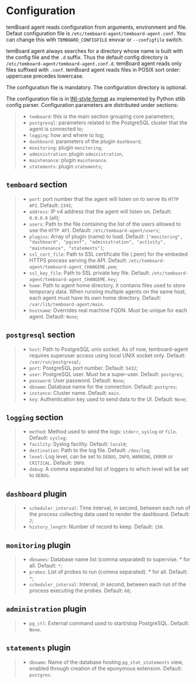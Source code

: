 # Configuration

temBoard agent reads configuration from arguments, environment and file.
Defaut configuration file is `/etc/temboard-agent/temboard-agent.conf`.
You can change this with `TEMBOARD_CONFIGFILE` envvar or `--configfile`
switch.

temBoard agent always searches for a directory whose name is built with
the config file and the `.d` suffix. Thus the default config directory
is `/etc/temboard-agent/temboard-agent.conf.d`. temBoard agent reads
only files suffixed with `.conf`. temBoard agent reads files in POSIX
sort order: uppercase precedes lowercase.

The configuration file is mandatory. The configuration directory is
optional.

The configuration file is in [INI-style
format](https://docs.python.org/3/library/configparser.html#supported-ini-file-structure)
as implemented by Python stlib config parser. Configuration parameters
are distributed under sections:

> -   `temboard`: this is the main section grouping core parameters;
> -   `postgresql`: parameters related to the PostgreSQL cluster that
>     the agent is connected to;
> -   `logging`: how and where to log;
> -   `dashboard`: parameters of the plugin `dashboard`;
> -   `monitoring`: plugin `monitoring`;
> -   `administration`: plugin `administration`,
> -   `maintenance`: plugin `maintenance`.
> -   `statements`: plugin `statements`;

## `temboard` section

> -   `port`: port number that the agent will listen on to serve its
>     `HTTP API`. Default: `2345`;
> -   `address`: IP v4 address that the agent will listen on. Default:
>     `0.0.0.0` (all);
> -   `users`: Path to the file containing the list of the users allowed
>     to use the `HTTP API`. Default: `/etc/temboard-agent/users`;
> -   `plugins`: Array of plugin (name) to load. Default:
>     `["monitoring", "dashboard", "pgconf", "administration", "activity", "maintenance", "statements"]`;
> -   `ssl_cert_file`: Path to SSL certificate file (.pem) for the
>     embeded HTTPS process serving the API. Default:
>     `/etc/temboard-agent/temboard-agent_CHANGEME.pem`;
> -   `ssl_key_file`: Path to SSL private key file. Default:
>     `/etc/temboard-agent/temboard-agent_CHANGEME.key`;
> -   `home`: Path to agent home directory, it contains files used to
>     store temporary data. When running multiple agents on the same
>     host, each agent must have its own home directory. Default:
>     `/var/lib/temboard-agent/main`.
> -   `hostname`: Overrides real machine FQDN. Must be unique for each agent.
>     Default: `None`;

## `postgresql` section

> -   `host`: Path to PostgreSQL unix socket. As of now, temboard-agent
>     requires superuser access using local UNIX socket only. Default:
>     `/var/run/postgresql`;
> -   `port`: PostgreSQL port number. Default: `5432`;
> -   `user`: PostgreSQL user. Must be a super-user. Default:
>     `postgres`;
> -   `password`: User password. Default: `None`;
> -   `dbname`: Database name for the connection. Default: `postgres`;
> -   `instance`: Cluster name. Default: `main`.
> -   `key`: Authentication key used to send data to the UI. Default:
>     `None`;

## `logging` section

> -   `method`: Method used to send the logs: `stderr`, `syslog` or
>     `file`. Default: `syslog`;
> -   `facility`: Syslog facility. Default: `local0`;
> -   `destination`: Path to the log file. Default: `/dev/log`;
> -   `level`: Log level, can be set to `DEBUG`, `INFO`, `WARNING`,
>     `ERROR` or `CRITICAL`. Default: `INFO`.
> -   `debug`: A comma separated list of loggers to which level will be
>     set to `DEBUG`.

## `dashboard` plugin

> -   `scheduler_interval`: Time interval, in second, between each run
>     of the process collecting data used to render the dashboard.
>     Default: `2`;
> -   `history_length`: Number of record to keep. Default: `150`.

## `monitoring` plugin

> -   `dbnames`: Database name list (comma separated) to supervise. \*
>     for all. Default: `*`;
> -   `probes`: List of probes to run (comma separated). \* for all.
>     Default: `*`;
> -   `scheduler_interval`: Interval, in second, between each run of the
>     process executing the probes. Default: `60`;

## `administration` plugin

> -   `pg_ctl`: External command used to start/stop PostgreSQL. Default:
>     `None`.

## `statements` plugin

> -   `dbname`: Name of the database hosting `pg_stat_statements` view,
>     enabled through creation of the eponymous extension. Default:
>     `postgres`.
